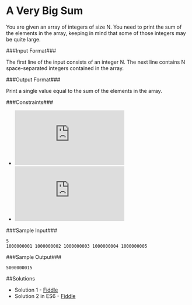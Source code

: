 A Very Big Sum
==========

You are given an array of integers of size N. You need to print the sum of the elements in the array, keeping in mind that some of those integers may be quite large.

###Input Format###

The first line of the input consists of an integer N. The next line contains N space-separated integers contained in the array.

###Output Format###

Print a single value equal to the sum of the elements in the array.

###Constraints###
- ![equation](http://www.sciweavers.org/tex2img.php?eq=1%20%20%5Cleq%20%20N%20%20%5Cleq%20%2010%20&bc=White&fc=Black&im=jpg&fs=12&ff=arev&edit=0)
- ![equation](http://www.sciweavers.org/tex2img.php?eq=0%20%20%5Cleq%20%20A%5Cbig%5C%7Bi%5Cbig%5C%7D%20%20%20%5Cleq%2010%5E%7B10%7D%0A&bc=White&fc=Black&im=jpg&fs=12&ff=arev&edit=0)

###Sample Input###

```
5
1000000001 1000000002 1000000003 1000000004 1000000005
```

###Sample Output###

```
5000000015
```


##Solutions
- Solution 1 - [Fiddle](https://jsfiddle.net/EmilioAiolfi/zjLL2vLy/)
- Solution 2 in ES6 - [Fiddle](https://jsfiddle.net/EmilioAiolfi/zjLL2vLy/)
